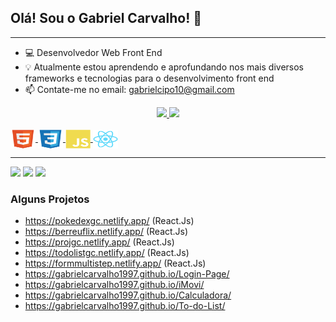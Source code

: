 ## Olá! Sou o Gabriel Carvalho! 👋

---

- 💻 Desenvolvedor Web Front End
- 💡 Atualmente estou aprendendo e aprofundando nos mais diversos frameworks e tecnologias para o desenvolvimento front end
- 📫 Contate-me no email: gabrielcipo10@gmail.com

<div align="center">
  <a href="https://github.com/gabrielcarvalho1997">
  <img height="150em" src="https://github-readme-stats.vercel.app/api?username=gabrielcarvalho1997&show_icons=true&theme=merko&include_all_commits=true&count_private=true"/>
  <img height="150em" src="https://github-readme-stats.vercel.app/api/top-langs/?username=gabrielcarvalho1997&layout=compact&langs_count=7&theme=merko"/>
</div>
  
<div style="display: inline_block"><br>
  <img align="center" alt="Gabriel-HTML" height="30" width="40" src="https://raw.githubusercontent.com/devicons/devicon/master/icons/html5/html5-original.svg">
  <img align="center" alt="Gabriel-CSS" height="30" width="40" src="https://raw.githubusercontent.com/devicons/devicon/master/icons/css3/css3-original.svg">
  <img align="center" alt="Gabriel-Js" height="30" width="40" src="https://raw.githubusercontent.com/devicons/devicon/master/icons/javascript/javascript-plain.svg">
  <img align="center" alt="Gabriel-React" height="30" width="40" src="https://raw.githubusercontent.com/devicons/devicon/master/icons/react/react-original.svg">
</div>

---
  
<div>
  <a href = "mailto:gabrielcipo10@gmail.com"><img src="https://img.shields.io/badge/Gmail-D14836?style=for-the-badge&logo=gmail&logoColor=white" target="_blank"></a>
  <a href="https://www.linkedin.com/in/gabriel-coelho-carvalho-a69b38183" target="_blank"><img src="https://img.shields.io/badge/-LinkedIn-%230077B5?style=for-the-badge&logo=linkedin&logoColor=white" target="_blank"></a>
  <a href="https://wa.me/5532999909315" target="_blank"><img src="https://img.shields.io/badge/WhatsApp-25D366?style=for-the-badge&logo=whatsapp&logoColor=white" target="_blank"></a>
</div>

### Alguns Projetos 
  
- https://pokedexgc.netlify.app/  (React.Js)
- https://berreuflix.netlify.app/  (React.Js)
- https://projgc.netlify.app/  (React.Js)
- https://todolistgc.netlify.app/  (React.Js)
- https://formmultistep.netlify.app/  (React.Js)
- https://gabrielcarvalho1997.github.io/Login-Page/ 
- https://gabrielcarvalho1997.github.io/iMovi/
- https://gabrielcarvalho1997.github.io/Calculadora/
- https://gabrielcarvalho1997.github.io/To-do-List/
  

